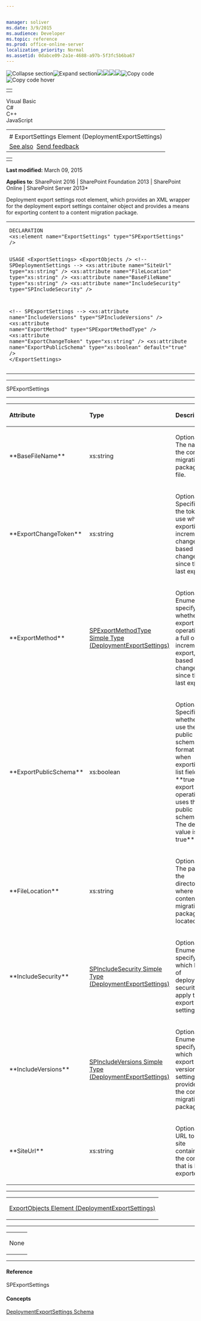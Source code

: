 ```yaml
---


manager: soliver
ms.date: 3/9/2015
ms.audience: Developer
ms.topic: reference
ms.prod: office-online-server
localization_priority: Normal
ms.assetid: 0dabce09-2a1e-4688-a97b-5f3fc5b6ba67
---
```


![Collapse
section](../icons/collapse_all.gif "Collapse section")![Expand
section](../icons/expand_all.gif "Expand section")![](../icons/collapse_all.gif)![](../icons/expand_all.gif)![](../icons/dropdown.gif)![](../icons/dropdownHover.gif)![Copy
code](../icons/copycode.gif "Copy code")![Copy code
hover](../icons/copycodeHighlight.gif "Copy code hover")
<table>
<tbody>
<tr class="odd">
<td align="left"></td>
</tr>
</tbody>
</table>

Visual Basic  
C\#  
C++  
JavaScript  

<table>
<tbody>
<tr class="odd">
<td align="left"><span id="runningHeaderText"></span></td>
</tr>
<tr class="even">
<td align="left"># ExportSettings Element (DeploymentExportSettings)</td>
</tr>
<tr class="odd">
<td align="left"><a href="#seeAlsoToggle">See also</a>  <span id="headfeedbackarea" class="feedbackhead"><a href="javascript:SubmitFeedback(&#39;docthis@Microsoft.com&#39;,&#39;&#39;,&#39;&#39;,&#39;&#39;,&#39;1.0.18082.1225&#39;,&#39;%0\dThank%20you%20for%20your%20feedback.%20The%20developer%20writing%20teams%20use%20your%20feedback%20to%20improve%20documentation.%20While%20we%20are%20reviewing%20your%20feedback,%20we%20may%20send%20you%20e-mail%20to%20ask%20for%20clarification%20or%20feedback%20on%20a%20solution.%20We%20do%20not%20use%20your%20e-mail%20address%20for%20any%20other%20purpose%20and%20we%20delete%20it%20after%20we%20finish%20our%20review.%0\AFor%20further%20information%20about%20the%20privacy%20policies%20of%20Microsoft,%20please%20see%20http://privacy.microsoft.com/en-us/default.aspx.%0\A%0\d&#39;,&#39;Customer%20feedback&#39;);">Send feedback</a></span></td>
</tr>
</tbody>
</table>

<table>
<colgroup>
<col width="100%" />
</colgroup>
<tbody>
<tr class="odd">
<td align="left"></td>
</tr>
</tbody>
</table>

**Last modified:** March 09, 2015

**Applies to**: SharePoint 2016 | SharePoint Foundation 2013 |
SharePoint Online | SharePoint Server 2013*

Deployment export settings root element, which provides an XML wrapper
for the deployment export settings container object and provides a means
for exporting content to a content migration package.

<span codelanguage="other"></span>
<table>
<colgroup>
<col width="100%" />
</colgroup>
<tbody>
<tr class="odd">
<td align="left"><pre><code>DECLARATION
&lt;xs:element name=&quot;ExportSettings&quot; type=&quot;SPExportSettings&quot; /&gt;

USAGE
&lt;ExportSettings&gt;
        &lt;ExportObjects /&gt;
&lt;!-- SPDeploymentSettings --&gt;
        &lt;xs:attribute name=&quot;SiteUrl&quot; type=&quot;xs:string&quot; /&gt;
        &lt;xs:attribute name=&quot;FileLocation&quot; type=&quot;xs:string&quot; /&gt;
        &lt;xs:attribute name=&quot;BaseFileName&quot; type=&quot;xs:string&quot; /&gt;
        &lt;xs:attribute name=&quot;IncludeSecurity&quot; type=&quot;SPIncludeSecurity&quot; /&gt;

&lt;!-- SPExportSettings --&gt;
        &lt;xs:attribute name=&quot;IncludeVersions&quot; type=&quot;SPIncludeVersions&quot; /&gt;
        &lt;xs:attribute name=&quot;ExportMethod&quot; type=&quot;SPExportMethodType&quot; /&gt;
        &lt;xs:attribute name=&quot;ExportChangeToken&quot; type=&quot;xs:string&quot; /&gt;
        &lt;xs:attribute name=&quot;ExportPublicSchema&quot; type=&quot;xs:boolean&quot; default=&quot;true&quot; /&gt;
&lt;/ExportSettings&gt;</code></pre></td>
</tr>
</tbody>
</table>


-----------------------------------------------------------------------------------------------------------------------------------------------------------------------------------------

<span sdata="cer"
target="T:Microsoft.SharePoint.Deployment.SPExportSettings"><span
class="nolink">SPExportSettings</span></span>


-----------------------------------------------------------------------------------------------------------------------------------------------------------------------------------------------

<table>
<colgroup>
<col width="33%" />
<col width="33%" />
<col width="33%" />
</colgroup>
<thead>
<tr class="header">
<th align="left"><p>Attribute</p></th>
<th align="left"><p>Type</p></th>
<th align="left"><p>Description</p></th>
</tr>
</thead>
<tbody>
<tr class="odd">
<td align="left"><p>**BaseFileName**</p></td>
<td align="left"><p>xs:string</p></td>
<td align="left"><p>Optional. The name of the content migration package file.</p></td>
</tr>
<tr class="even">
<td align="left"><p>**ExportChangeToken**</p></td>
<td align="left"><p>xs:string</p></td>
<td align="left"><p>Optional. Specifies the token to use when exporting incremental changes based on changes since the last export.</p></td>
</tr>
<tr class="odd">
<td align="left"><p>**ExportMethod**</p></td>
<td align="left"><p><span sdata="link"><a href="spexportmethodtype-simple-type-deploymentexportsettings.htm">SPExportMethodType Simple Type (DeploymentExportSettings)</a></span></p></td>
<td align="left"><p>Optional. Enumeration specifying whether the export operation is a full or incremental export, based on changes since the last export.</p></td>
</tr>
<tr class="even">
<td align="left"><p>**ExportPublicSchema**</p></td>
<td align="left"><p>xs:boolean</p></td>
<td align="left"><p>Optional. Specifies whether to use the public schema format when exporting a list field; **true</span> if the export operation uses the public schema. The default value is <span class="keyword">true**.</p></td>
</tr>
<tr class="odd">
<td align="left"><p>**FileLocation**</p></td>
<td align="left"><p>xs:string</p></td>
<td align="left"><p>Optional. The path to the directory where the content migration package is located.</p></td>
</tr>
<tr class="even">
<td align="left"><p>**IncludeSecurity**</p></td>
<td align="left"><p><span sdata="link"><a href="spincludesecurity-simple-type-deploymentexportsettings.htm">SPIncludeSecurity Simple Type (DeploymentExportSettings)</a></span></p></td>
<td align="left"><p>Optional. Enumeration specifying which level of deployment security to apply to the export settings.</p></td>
</tr>
<tr class="odd">
<td align="left"><p>**IncludeVersions**</p></td>
<td align="left"><p><span sdata="link"><a href="spincludeversions-simple-type-deploymentexportsettings.htm">SPIncludeVersions Simple Type (DeploymentExportSettings)</a></span></p></td>
<td align="left"><p>Optional. Enumeration specifying which export version settings to provide for the content migration package.</p></td>
</tr>
<tr class="even">
<td align="left"><p>**SiteUrl**</p></td>
<td align="left"><p>xs:string</p></td>
<td align="left"><p>Optional. URL to the site containing the content that is being exported.</p></td>
</tr>
</tbody>
</table>


---------------------------------------------------------------------------------------------------------------------------------------------------------------------------------------------------

<table>
<colgroup>
<col width="100%" />
</colgroup>
<tbody>
<tr class="odd">
<td align="left"><p><span sdata="link"><a href="exportobjects-element-deploymentexportsettings.htm">ExportObjects Element (DeploymentExportSettings)</a></span></p></td>
</tr>
</tbody>
</table>


----------------------------------------------------------------------------------------------------------------------------------------------------------------------------------------------------

<table>
<colgroup>
<col width="100%" />
</colgroup>
<tbody>
<tr class="odd">
<td align="left"><p>None</p></td>
</tr>
</tbody>
</table>


-------------------------------------------------------------------------------------------------------------------------------------------------------------------------------------------

#### Reference

<span sdata="cer"
target="T:Microsoft.SharePoint.Deployment.SPExportSettings"><span
class="nolink">SPExportSettings</span></span>

#### Concepts

<span sdata="link">[DeploymentExportSettings
Schema](deploymentexportsettings-schema.htm)</span>








